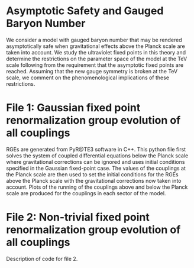 # Asymptotic Safety and Gauged Baryon Number
We consider a model with gauged baryon number that may be rendered asymptotically safe when gravitational effects above the Planck scale are taken into account. We study the ultraviolet fixed points in this theory and determine the restrictions on the parameter space of the model at the TeV scale following from the requirement that the asymptotic fixed points are reached. Assuming that the new gauge symmetry is broken at the TeV scale, we comment on the phenomenological implications of these restrictions.
# File 1: Gaussian fixed point renormalization group evolution of all couplings
RGEs are generated from PyR@TE3 software in C++. This python file first solves the system of coupled differential equations below the Planck scale where gravitational corrections can be ignored and uses initial conditions specified in the Gaussian fixed-point case. The values of the couplings at the Planck scale are then used to set the initial conditions for the RGEs above the Planck scale with the gravitational corrections now taken into account. Plots of the running of the couplings above and below the Planck scale are produced for the couplings in each sector of the model.
# File 2: Non-trivial fixed point renormalization group evolution of all couplings
Description of code for file 2.
